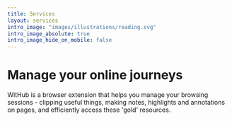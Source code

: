 ```yaml
---
title: Services
layout: services
intro_image: "images/illustrations/reading.svg"
intro_image_absolute: true
intro_image_hide_on_mobile: false
---
```


# Manage your online journeys

WitHub is a browser extension that helps you manage your browsing sessions - clipping useful things, making notes, highlights and annotations on pages, and efficiently access these 'gold' resources.  

